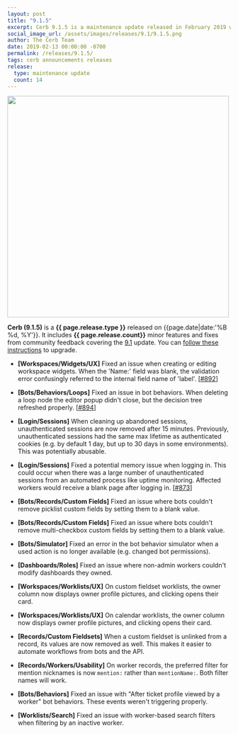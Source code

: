 ```yaml
---
layout: post
title: "9.1.5"
excerpt: Cerb 9.1.5 is a maintenance update released in February 2019 with 14 minor features and fixes from community feedback.
social_image_url: /assets/images/releases/9.1/9.1.5.png
author: The Cerb Team
date: 2019-02-13 00:00:00 -0700
permalink: /releases/9.1.5/
tags: cerb announcements releases
release:
  type: maintenance update
  count: 14
---
```


<div class="cerb-screenshot">
<img src="{{page.social_image_url}}" class="screenshot" width="500">
</div>

**Cerb (9.1.5)** is a **{{ page.release.type }}** released on {{page.date|date:'%B %d, %Y'}}. It includes **{{ page.release.count}}** minor features and fixes from community feedback covering the [9.1](/releases/9.1/) update.  You can [follow these instructions](/docs/upgrading/) to upgrade.

* **[Workspaces/Widgets/UX]** Fixed an issue when creating or editing workspace widgets. When the 'Name:' field was blank, the validation error confusingly referred to the internal field name of 'label'. [[#892](https://github.com/jstanden/cerb/issues/892)]

* **[Bots/Behaviors/Loops]** Fixed an issue in bot behaviors. When deleting a loop node the editor popup didn't close, but the decision tree refreshed properly. [[#894](https://github.com/jstanden/cerb/issues/894)]

* **[Login/Sessions]** When cleaning up abandoned sessions, unauthenticated sessions are now removed after 15 minutes. Previously, unauthenticated sessions had the same max lifetime as authenticated cookies (e.g. by default 1 day, but up to 30 days in some environments). This was potentially abusable.

* **[Login/Sessions]** Fixed a potential memory issue when logging in. This could occur when there was a large number of unauthenticated sessions from an automated process like uptime monitoring. Affected workers would receive a blank page after logging in. [[#873](https://github.com/jstanden/cerb/issues/873)]

* **[Bots/Records/Custom Fields]** Fixed an issue where bots couldn't remove picklist custom fields by setting them to a blank value.

* **[Bots/Records/Custom Fields]** Fixed an issue where bots couldn't remove multi-checkbox custom fields by setting them to a blank value.

* **[Bots/Simulator]** Fixed an error in the bot behavior simulator when a used action is no longer available (e.g. changed bot permissions).

* **[Dashboards/Roles]** Fixed an issue where non-admin workers couldn't modify dashboards they owned.

* **[Workspaces/Worklists/UX]** On custom fieldset worklists, the owner column now displays owner profile pictures, and clicking opens their card.

* **[Workspaces/Worklists/UX]** On calendar worklists, the owner column now displays owner profile pictures, and clicking opens their card.

* **[Records/Custom Fieldsets]** When a custom fieldset is unlinked from a record, its values are now removed as well. This makes it easier to automate workflows from bots and the API.

* **[Records/Workers/Usability]** On worker records, the preferred filter for mention nicknames is now `mention:` rather than `mentionName:`. Both filter names will work.

* **[Bots/Behaviors]** Fixed an issue with "After ticket profile viewed by a worker" bot behaviors. These events weren't triggering properly.

* **[Worklists/Search]** Fixed an issue with worker-based search filters when filtering by an inactive worker.